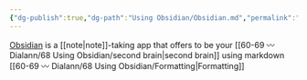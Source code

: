 ```yaml
---
{"dg-publish":true,"dg-path":"Using Obsidian/Obsidian.md","permalink":"/using-obsidian/obsidian/","title":"Obsidian","noteIcon":"","created":"2023-07-08","updated":"2023-07-08T21:33:13.392-04:00"}
---
```


[Obsidian](https://obsidian.md) is a [[note\|note]]-taking app that offers to be your [[60-69 〰️ Dialann/68 Using Obsidian/second brain\|second brain]] using markdown [[60-69 〰️ Dialann/68 Using Obsidian/Formatting\|Formatting]]